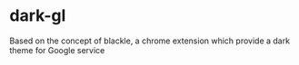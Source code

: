 dark-gl
=======

Based on the concept of blackle, a chrome extension which provide a dark theme for Google service
